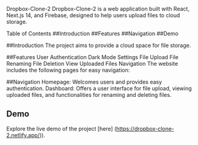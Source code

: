 Dropbox-Clone-2
Dropbox-Clone-2 is a web application built with React, Next.js 14, and Firebase, designed to help users upload files to cloud storage.

Table of Contents
##Introduction
##Features
##Navigation
##Demo

##Introduction
The project aims to provide a cloud space for file storage.

##Features
User Authentication
Dark Mode Settings
File Upload
File Renaming
File Deletion
View Uploaded Files
Navigation
The website includes the following pages for easy navigation:

##Navigation
Homepage: Welcomes users and provides easy authentication.
Dashboard: Offers a user interface for file upload, viewing uploaded files, and functionalities for renaming and deleting files.


## Demo
Explore the live demo of the project [here]  (https://dropbox-clone-2.netlify.app/)).


